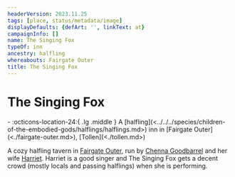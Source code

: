 ```yaml
---
headerVersion: 2023.11.25
tags: [place, status/metadata/image]
displayDefaults: {defArt: '', linkText: at}
campaignInfo: []
name: The Singing Fox
typeOf: inn
ancestry: halfling
whereabouts: Fairgate Outer
title: The Singing Fox
---
```

# The Singing Fox
<div class="grid cards ext-narrow-margin ext-one-column" markdown>
-    :octicons-location-24:{ .lg .middle } A [halfling](<../../../species/children-of-the-embodied-gods/halflings/halflings.md>) inn in [Fairgate Outer](<./fairgate-outer.md>), [Tollen](<./tollen.md>)  
</div>


A cozy halfling tavern in [Fairgate Outer](<./fairgate-outer.md>), run by [Chenna Goodbarrel](<../../../people/halflings/chenna-goodbarrel.md>) and her wife [Harriet](<../../../people/halflings/harriet-goodbarrel.md>). Harriet is a good singer and The Singing Fox gets a decent crowd (mostly locals and passing halflings) when she is performing. 